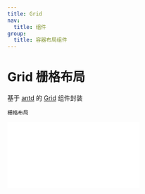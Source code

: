 ```yaml
---
title: Grid
nav:
  title: 组件
group:
  title: 容器布局组件
---
```


# Grid 栅格布局

基于 <a href="https://ant-design.antgroup.com/index-cn" target="_blank">antd</a> 的 <a href="https://ant-design.antgroup.com/components/grid-cn" target="_blank">Grid</a> 组件封装

<code src='./Grid.tsx'>栅格布局</code>

<embed src="../index.md#L16-L20"></embed>

